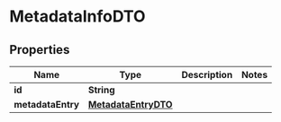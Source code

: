 

# MetadataInfoDTO


## Properties

| Name | Type | Description | Notes |
|------------ | ------------- | ------------- | -------------|
|**id** | **String** |  |  |
|**metadataEntry** | [**MetadataEntryDTO**](MetadataEntryDTO.md) |  |  |



